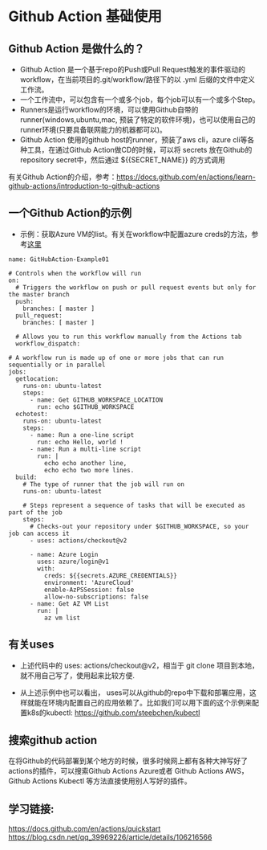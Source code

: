 # Github Action 基础使用

## Github Action 是做什么的？
* Github Action 是一个基于repo的Push或Pull Request触发的事件驱动的workflow，在当前项目的.git/workflow/路径下的以 .yml 后缀的文件中定义工作流。
* 一个工作流中，可以包含有一个或多个job，每个job可以有一个或多个Step。
* Runners是运行workflow的环境，可以使用Github自带的runner(windows,ubuntu,mac, 预装了特定的软件环境)，也可以使用自己的runner环境(只要具备联网能力的机器都可以)。
* Github Action 使用的github host的runner，预装了aws cli，azure cli等各种工具，在通过Github Action做CD的时候，可以将 secrets 放在Github的 repository secret中，然后通过 ${{SECRET_NAME}} 的方式调用

有关Github Action的介绍，参考：https://docs.github.com/en/actions/learn-github-actions/introduction-to-github-actions

## 一个Github Action的示例

* 示例：获取Azure VM的list。有关在workflow中配置azure creds的方法，参考[这里](!https://github.com/Azure/login)

```
name: GitHubAction-Example01

# Controls when the workflow will run
on:
  # Triggers the workflow on push or pull request events but only for the master branch
  push:
    branches: [ master ]
  pull_request:
    branches: [ master ]

  # Allows you to run this workflow manually from the Actions tab
  workflow_dispatch:

# A workflow run is made up of one or more jobs that can run sequentially or in parallel
jobs:
  getlocation:
    runs-on: ubuntu-latest
    steps:
      - name: Get GITHUB_WORKSPACE_LOCATION
        run: echo $GITHUB_WORKSPACE
  echotest:
    runs-on: ubuntu-latest
    steps:
      - name: Run a one-line script
        run: echo Hello, world !
      - name: Run a multi-line script
        run: |
          echo echo another line,
          echo echo two more lines.
  build:
    # The type of runner that the job will run on
    runs-on: ubuntu-latest

    # Steps represent a sequence of tasks that will be executed as part of the job
    steps:
      # Checks-out your repository under $GITHUB_WORKSPACE, so your job can access it
      - uses: actions/checkout@v2

      - name: Azure Login
        uses: azure/login@v1
        with:
          creds: ${{secrets.AZURE_CREDENTIALS}}
          environment: 'AzureCloud'
          enable-AzPSSession: false
          allow-no-subscriptions: false
      - name: Get AZ VM List
        run: |
          az vm list

```

## 有关uses

* 上述代码中的 uses: actions/checkout@v2，相当于 git clone 项目到本地，就不用自己写了，使用起来比较方便.

* 从上述示例中也可以看出， uses可以从github的repo中下载和部署应用，这样就能在环境内配置自己的应用依赖了。比如我们可以用下面的这个示例来配置k8s的kubectl: https://github.com/steebchen/kubectl

## 搜索github action

在将Github的代码部署到某个地方的时候，很多时候网上都有各种大神写好了 actions的插件，可以搜索Github Actions Azure或者 Github Actions AWS，Github Actions Kubectl 等方法直接使用别人写好的插件。

## 学习链接:
https://docs.github.com/en/actions/quickstart
https://blog.csdn.net/qq_39969226/article/details/106216566